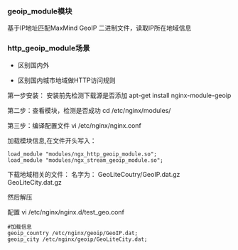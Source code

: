 ### geoip_module模块

基于IP地址匹配MaxMind GeoIP 二进制文件，读取IP所在地域信息





### http_geoip_module场景
- 区别国内外

- 区别国内城市地域做HTTP访问规则


第一步安装：
安装前先检测下载源是否添加
apt-get install nginx-module-geoip

第二步：查看模块，检测是否成功
cd /etc/nginx/modules/  

第三步：编译配置文件
vi /etc/nginx/nginx.conf

加载模块信息,在文件开头写入：
```
load_module "modules/ngx_http_geoip_module.so";
load_module "modules/ngx_stream_geoip_module.so";
```
下载地域相关的文件：
名字为：
GeoLiteCoutry/GeoIP.dat.gz
GeoLiteCity.dat.gz

然后解压

配置
vi /etc/nginx/nginx.d/test_geo.conf
```
#加载信息
geoip_country /etc/nginx/geoip/GeoIP.dat;
geoip_city /etc/nginx/geoip/GeoLiteCity.dat;
```
